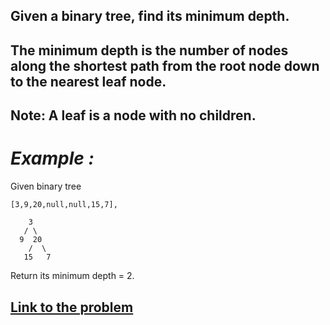 ## Given a binary tree, find its minimum depth.

## The minimum depth is the number of nodes along the shortest path from the root node down to the nearest leaf node.

## Note: A leaf is a node with no children.

# _Example :_
Given binary tree
```
[3,9,20,null,null,15,7],
```
```
    3
   / \
  9  20
    /  \
   15   7
```
Return its minimum depth = 2.

## [Link to the problem](https://leetcode.com/problems/minimum-depth-of-binary-tree/)